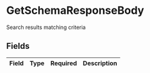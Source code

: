# GetSchemaResponseBody

Search results matching criteria


## Fields

| Field       | Type        | Required    | Description |
| ----------- | ----------- | ----------- | ----------- |